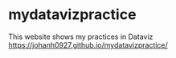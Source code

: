 # mydatavizpractice
This website shows my practices in Dataviz
https://johanh0927.github.io/mydatavizpractice/
